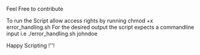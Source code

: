 Feel Free to contribute

To run the Script allow access rights by running chmod +x error_handling.sh
For the desired output the script expects a commandline input i.e ./error_handling.sh johndoe

Happy Scripting !''!